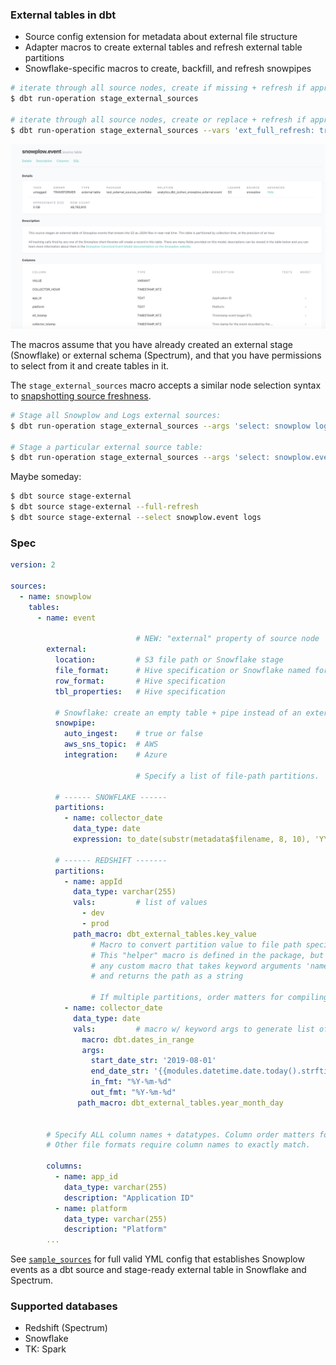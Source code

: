 ### External tables in dbt

* Source config extension for metadata about external file structure
* Adapter macros to create external tables and refresh external table partitions
* Snowflake-specific macros to create, backfill, and refresh snowpipes

```bash
# iterate through all source nodes, create if missing + refresh if appropriate
$ dbt run-operation stage_external_sources

# iterate through all source nodes, create or replace + refresh if appropriate
$ dbt run-operation stage_external_sources --vars 'ext_full_refresh: true'
```

![sample docs](etc/sample_docs.png)

The macros assume that you have already created an external stage (Snowflake)
or external schema (Spectrum), and that you have permissions to select from it
and create tables in it.

The `stage_external_sources` macro accepts a similar node selection syntax to
[snapshotting source freshness](https://docs.getdbt.com/docs/running-a-dbt-project/command-line-interface/source/#specifying-sources-to-snapshot).

```bash
# Stage all Snowplow and Logs external sources:
$ dbt run-operation stage_external_sources --args 'select: snowplow logs'

# Stage a particular external source table:
$ dbt run-operation stage_external_sources --args 'select: snowplow.event'
```

Maybe someday:
```bash
$ dbt source stage-external
$ dbt source stage-external --full-refresh
$ dbt source stage-external --select snowplow.event logs
```

### Spec

```yml
version: 2

sources:
  - name: snowplow
    tables:
      - name: event
      
                            # NEW: "external" property of source node
        external:
          location:         # S3 file path or Snowflake stage
          file_format:      # Hive specification or Snowflake named format / specification
          row_format:       # Hive specification
          tbl_properties:   # Hive specification
          
          # Snowflake: create an empty table + pipe instead of an external table
          snowpipe:
            auto_ingest:    # true or false
            aws_sns_topic:  # AWS
            integration:    # Azure
          
                            # Specify a list of file-path partitions.
          
          # ------ SNOWFLAKE ------
          partitions:
            - name: collector_date
              data_type: date
              expression: to_date(substr(metadata$filename, 8, 10), 'YYYY/MM/DD')
              
          # ------ REDSHIFT -------
          partitions:
            - name: appId
              data_type: varchar(255)
              vals:         # list of values
                - dev
                - prod
              path_macro: dbt_external_tables.key_value
                  # Macro to convert partition value to file path specification.
                  # This "helper" macro is defined in the package, but you can use
                  # any custom macro that takes keyword arguments 'name' + 'value'
                  # and returns the path as a string
            
                  # If multiple partitions, order matters for compiling S3 path
            - name: collector_date
              data_type: date
              vals:         # macro w/ keyword args to generate list of values
                macro: dbt.dates_in_range
                args:
                  start_date_str: '2019-08-01'
                  end_date_str: '{{modules.datetime.date.today().strftime("%Y-%m-%d")}}'
                  in_fmt: "%Y-%m-%d"
                  out_fmt: "%Y-%m-%d"
               path_macro: dbt_external_tables.year_month_day
             
        
        # Specify ALL column names + datatypes. Column order matters for CSVs. 
        # Other file formats require column names to exactly match.
        
        columns:
          - name: app_id
            data_type: varchar(255)
            description: "Application ID"
          - name: platform
            data_type: varchar(255)
            description: "Platform"
        ...
```

See [`sample_sources`](sample_sources) for full valid YML config that establishes Snowplow events
as a dbt source and stage-ready external table in Snowflake and Spectrum.

### Supported databases

* Redshift (Spectrum)
* Snowflake
* TK: Spark
